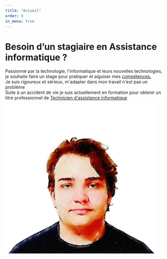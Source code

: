 ```yaml
---
title: "Accueil"
order: 0
in_menu: true
---
```

<main>
                <h1>Besoin d’un stagiaire en Assistance informatique ?</h1>
                <div class="tableau">
                 <p class="int">Passionné par la technologie, l'informatique et leurs nouvelles technologies, je souhaite faire un stage pour pratiquer et aiguiser mes <a href="https://evanlaf-pro.github.io/site-cv/experiences.html">compétences.</a> 
                <br>Je suis rigoureux et sérieux, m'adapter dans mon travail n'est pas un problème
                <br>Suite à un accident de vie je suis actuellement en formation pour obtenir un titre professionnel de <a href="https://www.francecompetences.fr/recherche/rncp/37681/">Technicien d'assistance informatique</a></p>
                <img class="moi" src="images/Photoroom-20250203_163057-removebg-preview.png">
                </div>
            </main> 